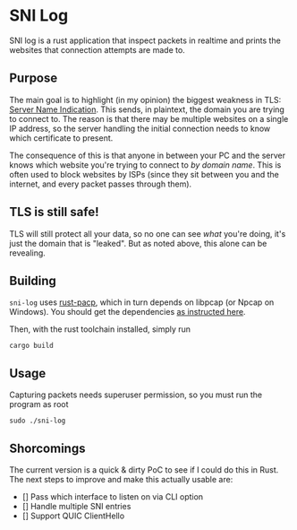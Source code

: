 # SNI Log

SNI log is a rust application that inspect packets in realtime and prints the websites that connection attempts are made to.

## Purpose

The main goal is to highlight (in my opinion) the biggest weakness in TLS: [Server Name Indication](https://www.rfc-editor.org/rfc/rfc6066#section-3). This sends, in plaintext, the domain you are trying to connect to. The reason is that there may be multiple websites on a single IP address, so the server handling the initial connection needs to know which certificate to present.

The consequence of this is that anyone in between your PC and the server knows which website you're trying to connect to _by domain name_. This is often used to block websites by ISPs (since they sit between you and the internet, and every packet passes through them).

## TLS is still safe!

TLS will still protect all your data, so no one can see _what_ you're doing, it's just the domain that is "leaked". But as noted above, this alone can be revealing.

## Building

`sni-log` uses [rust-pacp](https://github.com/rust-pcap/pcap), which in turn depends on libpcap (or Npcap on Windows). You should get the dependencies [as instructed here](https://github.com/rust-pcap/pcap/#installing-dependencies).

Then, with the rust toolchain installed, simply run 

```
cargo build
```

## Usage

Capturing packets needs superuser permission, so you must run the program as root

```
sudo ./sni-log
```

## Shorcomings

The current version is a quick & dirty PoC to see if I could do this in Rust. The next steps to improve and make this actually usable are:

- [] Pass which interface to listen on via CLI option
- [] Handle multiple SNI entries
- [] Support QUIC ClientHello
